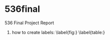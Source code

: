 536final
========

536 Final Project Report

1. how to create labels: \label{fig:<name>}   \label{table:<name>}